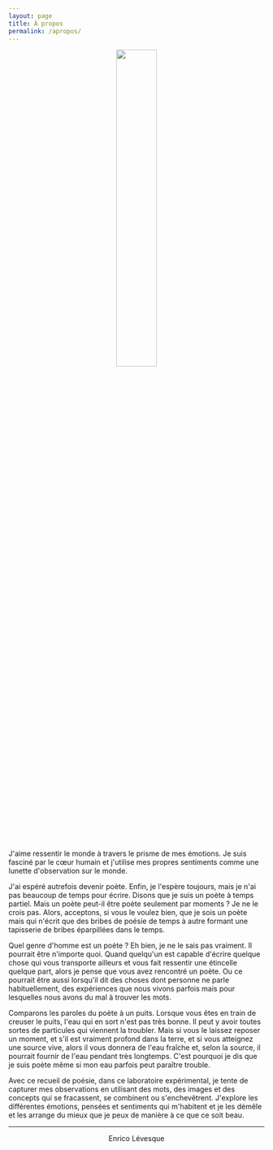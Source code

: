 ```yaml
---
layout: page
title: À propos
permalink: /apropos/
---
```


<center>
	<img src="{{site.baseurl}}/assets/transparent.png" width="40%">
</center>


J'aime ressentir le monde à travers le prisme de mes émotions. Je suis fasciné par le cœur humain et j'utilise mes propres sentiments comme une lunette d'observation sur le monde.

J'ai espéré autrefois devenir poète. Enfin, je l'espère toujours, mais je n'ai pas beaucoup de temps pour écrire. Disons que je suis un poète à temps partiel. Mais un poète peut-il être poète seulement par moments ? Je ne le crois pas. Alors, acceptons, si vous le voulez bien, que je sois un poète mais qui n'écrit que des bribes de poésie de temps à autre formant une tapisserie de bribes éparpillées dans le temps.

Quel genre d'homme est un poète ? Eh bien, je ne le sais pas vraiment. Il pourrait être n'importe quoi. Quand quelqu'un est capable d'écrire quelque chose qui vous transporte ailleurs et vous fait ressentir une étincelle quelque part, alors je pense que vous avez rencontré un poète. Ou ce pourrait être aussi lorsqu'il dit des choses dont personne ne parle habituellement, des expériences que nous vivons parfois mais pour lesquelles nous avons du mal à trouver les mots.

Comparons les paroles du poète à un puits. Lorsque vous êtes en train de creuser le puits, l'eau qui en sort n'est pas très bonne. Il peut y avoir toutes sortes de particules qui viennent la troubler. Mais si vous le laissez reposer un moment, et s'il est vraiment profond dans la terre, et si vous atteignez une source vive, alors il vous donnera de l'eau fraîche et, selon la source, il pourrait fournir de l'eau pendant très longtemps. C'est pourquoi je dis que je suis poète même si mon eau parfois peut paraître trouble.

Avec ce recueil de poésie, dans ce laboratoire expérimental, je tente de capturer mes observations en utilisant des mots, des images et des concepts qui se fracassent, se combinent ou s'enchevêtrent. J'explore les différentes émotions, pensées et sentiments qui m'habitent et je les démêle et les arrange du mieux que je peux de manière à ce que ce soit beau.

--------

<center>Enrico Lévesque</center>
